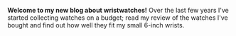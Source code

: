 **Welcome to my new blog about wristwatches!** Over the last few years I've started collecting watches on a budget; read my review of the watches I've bought and find out how well they fit my small 6-inch wrists.
